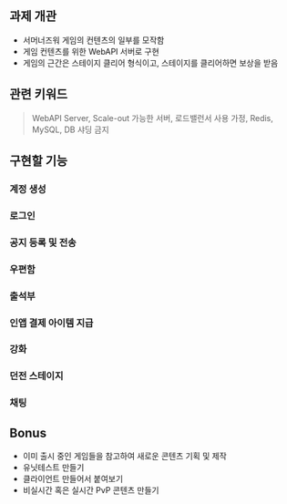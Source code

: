 ## 과제 개관
* 서머너즈워 게임의 컨텐츠의 일부를 모작함
* 게임 컨텐츠를 위한 WebAPI 서버로 구현
* 게임의 근간은 스테이지 클리어 형식이고, 스테이지를 클리어하면 보상을 받음

## 관련 키워드
> WebAPI Server, Scale-out 가능한 서버, 로드밸런서 사용 가정, Redis, MySQL, DB 샤딩 금지

## 구현할 기능
### 계정 생성
### 로그인
### 공지 등록 및 전송
### 우편함
### 출석부
### 인앱 결제 아이템 지급
### 강화
### 던전 스테이지
### 채팅

## Bonus
* 이미 출시 중인 게임들을 참고하여 새로운 콘텐츠 기획 및 제작
* 유닛테스트 만들기
* 클라이언트 만들어서 붙여보기
* 비실시간 혹은 실시간 PvP 콘텐츠 만들기